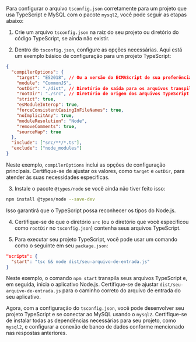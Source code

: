 Para configurar o arquivo `tsconfig.json` corretamente para um projeto que usa TypeScript e MySQL com o pacote `mysql2`, você pode seguir as etapas abaixo:

1. Crie um arquivo `tsconfig.json` na raiz do seu projeto ou diretório do código TypeScript, se ainda não existir.

2. Dentro do `tsconfig.json`, configure as opções necessárias. Aqui está um exemplo básico de configuração para um projeto TypeScript:

```json
{
  "compilerOptions": {
    "target": "ES2018", // Ou a versão do ECMAScript de sua preferência
    "module": "CommonJS",
    "outDir": "./dist", // Diretório de saída para os arquivos transpilados
    "rootDir": "./src", // Diretório de origem dos arquivos TypeScript
    "strict": true,
    "esModuleInterop": true,
    "forceConsistentCasingInFileNames": true,
    "noImplicitAny": true,
    "moduleResolution": "Node",
    "removeComments": true,
    "sourceMap": true
  },
  "include": ["src/**/*.ts"],
  "exclude": ["node_modules"]
}
```

Neste exemplo, `compilerOptions` inclui as opções de configuração principais. Certifique-se de ajustar os valores, como `target` e `outDir`, para atender às suas necessidades específicas.

3. Instale o pacote `@types/node` se você ainda não tiver feito isso:

```bash
npm install @types/node --save-dev
```

Isso garantirá que o TypeScript possa reconhecer os tipos do Node.js.

4. Certifique-se de que o diretório `src` (ou o diretório que você especificou como `rootDir` no `tsconfig.json`) contenha seus arquivos TypeScript.

5. Para executar seu projeto TypeScript, você pode usar um comando como o seguinte em seu `package.json`:

```json
"scripts": {
  "start": "tsc && node dist/seu-arquivo-de-entrada.js"
}
```

Neste exemplo, o comando `npm start` transpila seus arquivos TypeScript e, em seguida, inicia o aplicativo Node.js. Certifique-se de ajustar `dist/seu-arquivo-de-entrada.js` para o caminho correto do arquivo de entrada do seu aplicativo.

Agora, com a configuração do `tsconfig.json`, você pode desenvolver seu projeto TypeScript e se conectar ao MySQL usando o `mysql2`. Certifique-se de instalar todas as dependências necessárias para seu projeto, como `mysql2`, e configurar a conexão de banco de dados conforme mencionado nas respostas anteriores.
